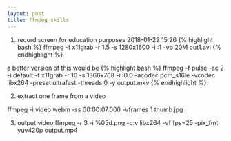 ```yaml
---
layout: post
title: ffmpeg skills
---
```


1. record screen for education purposes 2018-01-22 15:26 
{% highlight bash %}
ffmpeg -f x11grab -r 1.5 -s 1280x1600 -i :1 -vb 20M out1.avi
{% endhighlight %}

a better version of this would be 
{% highlight bash %}
ffmpeg -f pulse -ac 2 -i default -f x11grab -r 10 -s 1366x768 -i :0.0 -acodec pcm_s16le -vcodec libx264 -preset ultrafast -threads 0 -y output.mkv
{% endhighlight %}

2. extract one frame from a video

ffmpeg -i video.webm -ss 00:00:07.000 -vframes 1 thumb.jpg 

3. output video 
ffmpeg -r 3 -i %05d.png -c:v libx264 -vf fps=25 -pix_fmt yuv420p output.mp4
